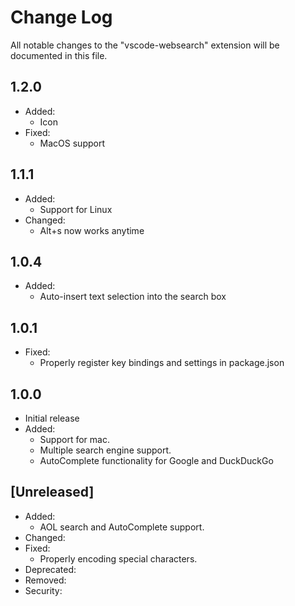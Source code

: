 # Change Log

All notable changes to the "vscode-websearch" extension will be documented in this file.

## 1.2.0

- Added:
  - Icon
- Fixed:
  - MacOS support

## 1.1.1

- Added:
  - Support for Linux
- Changed:
  - Alt+s now works anytime

## 1.0.4

- Added:
  - Auto-insert text selection into the search box

## 1.0.1

- Fixed:
  - Properly register key bindings and settings in package.json

## 1.0.0

- Initial release
- Added:
  - Support for mac.
  - Multiple search engine support.
  - AutoComplete functionality for Google and DuckDuckGo 

## [Unreleased]

- Added:
  - AOL search and AutoComplete support.
- Changed:
- Fixed:
  - Properly encoding special characters.
- Deprecated:
- Removed:
- Security: